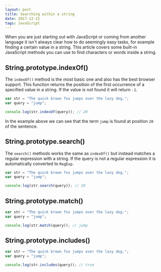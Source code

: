 ```yaml
---
layout: post
title: Searching within a string
date: 2017-12-21
tags: JavaScript
---
```


When you are just starting out with JavaScript or coming from another language it isn't always
clear how to do seemingly easy tasks, for example finding a certain value in a string. This article
covers some built-in JavaScript methods you can use to find characters or words inside a string.

## String.prototype.indexOf()

The `indexOf()` method is the most basic one and also has the best browser support. This function
returns the position of the first occurrence of a specified value in a string. If the value is not
found it will return `-1`.

```js
var str = "The quick brown fox jumps over the lazy dog.";
var query = "jump";

console.log(str.indexOf(query)); // 20
```

In the example above we can see that the term `jump` is found at position `20` of the sentence.

## String.prototype.search()

The `search()` methods works the same as `indexOf()` but instead matches a regular expression
with a string. If the query is not a regular expression it is automatically converted to `RegExp`.

```js
var str = "The quick brown fox jumps over the lazy dog.";
var query = "jump";

console.log(str.search(query)); // 20
```

## String.prototype.match()

```js
var str = "The quick brown fox jumps over the lazy dog.";
var query = "jump";

console.log(str.match(query)); // jump
```

## String.prototype.includes()

```js
var str = "The quick brown fox jumps over the lazy dog.";
var query = "jump";

console.log(str.includes(query)); // true
```
